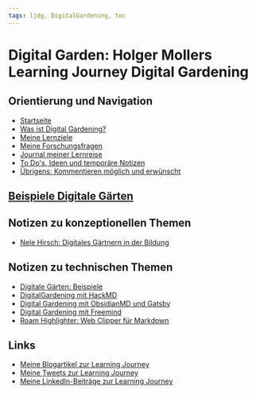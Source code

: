 ```yaml
---
tags: ljdg, DigitalGardening, toc
---
```


# Digital Garden: Holger Mollers Learning Journey Digital Gardening

## Orientierung und Navigation

- [Startseite](/SxCFMFs-TeaRI-yFRs_IqA)
- [Was ist Digital Gardening?](/5z6knMzqQhiOOjfQ-_xj_w)
- [Meine Lernziele](/rzUc-JovScKcSWzaE06prQ)
- [Meine Forschungsfragen](/G71oA3euSl-BFeR2lvs9iA)
- [Journal meiner Lernreise](/5ICLdzWqRq-rrzD0l2TRVA)
- [To Do's, Ideen und temporäre Notizen](/Eqi8fmMcSV2tch4a3OWnPg)
- [Übrigens: Kommentieren möglich und erwünscht](/2P9AKKQQRRq7LHdcsgijBQ)

## [Beispiele Digitale Gärten](/WIwDY5uwQ0SDN144BdnImw)

## Notizen zu konzeptionellen Themen

- [Nele Hirsch: Digitales Gärtnern in der Bildung](/wr_wBQ8gR02PZZiMtJSGkQ)

## Notizen zu technischen Themen
- [Digitale Gärten: Beispiele](/WIwDY5uwQ0SDN144BdnImw)
- [DigitalGardening mit HackMD](/0lDDY68rTiG6TPhwfEHdfg)
- [Digital Gardening mit ObsidianMD und Gatsby](/URlKk-6YTkSuDUjW9oGN4A)
- [Digital Gardening mit Freemind](/HMQ_O0IBRFyGjbZInp25zg)
- [Roam Highlighter: Web Clipper für Markdown](/dAv3bSbRQliT4abDYNCvlQ)

## Links

- <a href="https://holgermoller.wordpress.com/category/agiles-lernen-und-arbeiten/learning-journey-digital-gardening/" target="_blank">Meine Blogartikel zur Learning Journey</a>
- <a href="https://twitter.com/search?q=from%3Aholger_moller%20%23OLJ2105&src=typed_query&f=live" target="_blank">Meine Tweets zur Learning Journey</a>
- <a href="https://www.linkedin.com/search/results/all/?keywords=%23olj2105%20AND%20%23digitalgardening" target="_blank">Meine LinkedIn-Beiträge zur Learning Journey</a>

<!--
- [Meine Blogartikel zur Learning Journey](https://holgermoller.wordpress.com/category/agiles-lernen-und-arbeiten/learning-journey-digital-gardening/)
-->

<!--
- [Meine LinkedIn-Beiträge zur Learning Journey](https://www.linkedin.com/search/results/all/?keywords=%23olj2105%20AND%20%23digitalgardening)
-->

<!--
- [Meine Tweets zur Learning Journey](https://twitter.com/search?q=from%3Aholger_moller%20%23OLJ2105&src=typed_query&f=live)
-->
